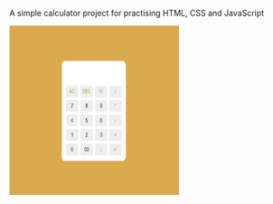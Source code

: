 A simple calculator project for practising HTML, CSS and JavaScript

<img src="image.png"  width="300" height="300">

